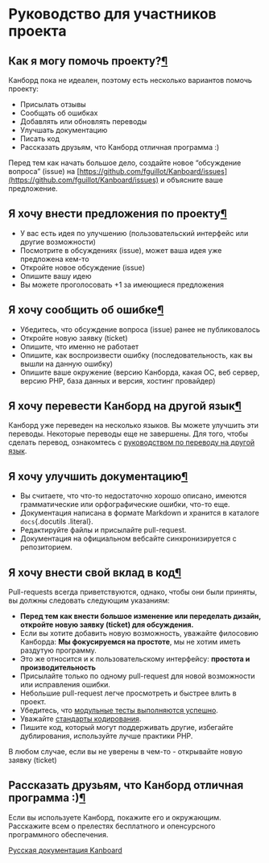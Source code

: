 Руководство для участников проекта
==================================



Как я могу помочь проекту?[¶](#how-can-i-help "Ссылка на этот заголовок")
-------------------------------------------------------------------------



Канборд пока не идеален, поэтому есть несколько вариантов помочь проекту:



-   Присылать отзывы
-   Сообщать об ошибках
-   Добавлять или обновлять переводы
-   Улучшать документацию
-   Писать код
-   Рассказать друзьям, что Канборд отличная программа :)



Перед тем как начать большое дело, создайте новое “обсуждение вопроса” (issue) на [https://github.com/fguillot/Kanboard/issues](https://github.com/fguillot/Kanboard/issues) и объясните ваше предложение.



Я хочу внести предложения по проекту[¶](#i-want-to-give-feedback "Ссылка на этот заголовок")
--------------------------------------------------------------------------------------------



-   У вас есть идея по улучшению (пользовательский интерфейс или другие возможности)
-   Посмотрите в обсуждениях (issue), может ваша идея уже предложена кем-то
-   Откройте новое обсуждение (issue)
-   Опишите вашу идею
-   Вы можете проголосовать +1 за имеющиеся предложения


Я хочу сообщить об ошибке[¶](#i-want-to-report-a-bug "Ссылка на этот заголовок")
--------------------------------------------------------------------------------

-   Убедитесь, что обсуждение вопроса (issue) ранее не публиковалось
-   Откройте новую заявку (ticket)
-   Опишите, что именно не работает
-   Опишите, как воспроизвести ошибку (последовательность, как вы вышли на данную ошибку)
-   Опишите ваше окружение (версию Канборда, какая ОС, веб сервер, версию PHP, база данных и версия, хостинг провайдер)


Я хочу перевести Канборд на другой язык[¶](#i-want-to-translate-Kanboard "Ссылка на этот заголовок")
----------------------------------------------------------------------------------------------------

Канборд уже переведен на несколько языков. Вы можете улучшить эти переводы. Некоторые переводы еще не завершены. Для того, чтобы сделать перевод, ознакомтесь с [руководством по переводу на другой язык](translations.markdown).


Я хочу улучшить документацию[¶](#i-want-to-improve-the-documentation "Ссылка на этот заголовок")
------------------------------------------------------------------------------------------------

-   Вы считаете, что что-то недостаточно хорошо описано, имеются грамматические или орфографические ошибки, что-то еще.
-   Документация написана в формате Markdown и хранится в каталоге `docs`{.docutils .literal}.
-   Редактируйте файлы и присылайте pull-request.
-   Документация на официальном вебсайте синхронизируется с репозиторием.


Я хочу внести свой вклад в код[¶](#i-want-to-contribute-to-the-code "Ссылка на этот заголовок")
-----------------------------------------------------------------------------------------------

Pull-requests всегда приветствуются, однако, чтобы они были приняты, вы должны следовать следующим указаниям:

-   **Перед тем как внести большое изменение или переделать дизайн, откройте новую заявку (ticket) для обсуждения.**
-   Если вы хотите добавить новую возможность, уважайте филосовию Канборда: **Мы фокусируемся на простоте**, мы не хотим иметь раздутую программу.
-   Это же относится и к пользовательскому интерфейсу: **простота и производительность**
-   Присылайте только по одному pull-request для новой возможности или исправления ошибки.
-   Небольшие pull-request легче просмотреть и быстрее влить в проект.
-   Убедитесь, что [модульные тесты выполняются успешно](tests.markdown).
-   Уважайте [стандарты кодирования](coding-standards.markdown).
-   Пишите код, который могут поддерживать другие, избегайте дублирования, используйте лучше практики PHP.

В любом случае, если вы не уверены в чем-то - открывайте новую заявку (ticket)


Рассказать друзьям, что Канборд отличная программа :)[¶](#tell-your-friends-that-Kanboard-is-awesome "Ссылка на этот заголовок")
--------------------------------------------------------------------------------------------------------------------------------

Если вы используете Канборд, покажите его и окружающим. Расскажите всем о прелестях бесплатного и опенсурсного программного обеспечения.





 



[Русская документация Kanboard](http://Kanboard.ru/doc/)

